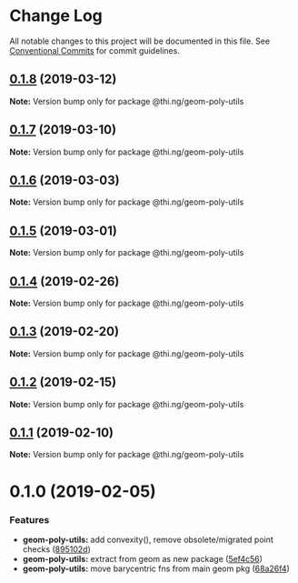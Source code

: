 # Change Log

All notable changes to this project will be documented in this file.
See [Conventional Commits](https://conventionalcommits.org) for commit guidelines.

## [0.1.8](https://github.com/thi-ng/umbrella/compare/@thi.ng/geom-poly-utils@0.1.7...@thi.ng/geom-poly-utils@0.1.8) (2019-03-12)

**Note:** Version bump only for package @thi.ng/geom-poly-utils





## [0.1.7](https://github.com/thi-ng/umbrella/compare/@thi.ng/geom-poly-utils@0.1.6...@thi.ng/geom-poly-utils@0.1.7) (2019-03-10)

**Note:** Version bump only for package @thi.ng/geom-poly-utils





## [0.1.6](https://github.com/thi-ng/umbrella/compare/@thi.ng/geom-poly-utils@0.1.5...@thi.ng/geom-poly-utils@0.1.6) (2019-03-03)

**Note:** Version bump only for package @thi.ng/geom-poly-utils





## [0.1.5](https://github.com/thi-ng/umbrella/compare/@thi.ng/geom-poly-utils@0.1.4...@thi.ng/geom-poly-utils@0.1.5) (2019-03-01)

**Note:** Version bump only for package @thi.ng/geom-poly-utils





## [0.1.4](https://github.com/thi-ng/umbrella/compare/@thi.ng/geom-poly-utils@0.1.3...@thi.ng/geom-poly-utils@0.1.4) (2019-02-26)

**Note:** Version bump only for package @thi.ng/geom-poly-utils





## [0.1.3](https://github.com/thi-ng/umbrella/compare/@thi.ng/geom-poly-utils@0.1.2...@thi.ng/geom-poly-utils@0.1.3) (2019-02-20)

**Note:** Version bump only for package @thi.ng/geom-poly-utils





## [0.1.2](https://github.com/thi-ng/umbrella/compare/@thi.ng/geom-poly-utils@0.1.1...@thi.ng/geom-poly-utils@0.1.2) (2019-02-15)

**Note:** Version bump only for package @thi.ng/geom-poly-utils





## [0.1.1](https://github.com/thi-ng/umbrella/compare/@thi.ng/geom-poly-utils@0.1.0...@thi.ng/geom-poly-utils@0.1.1) (2019-02-10)

**Note:** Version bump only for package @thi.ng/geom-poly-utils





# 0.1.0 (2019-02-05)


### Features

* **geom-poly-utils:** add convexity(), remove obsolete/migrated point checks ([895102d](https://github.com/thi-ng/umbrella/commit/895102d))
* **geom-poly-utils:** extract from geom as new package ([5ef4c56](https://github.com/thi-ng/umbrella/commit/5ef4c56))
* **geom-poly-utils:** move barycentric fns from main geom pkg ([68a26f4](https://github.com/thi-ng/umbrella/commit/68a26f4))
